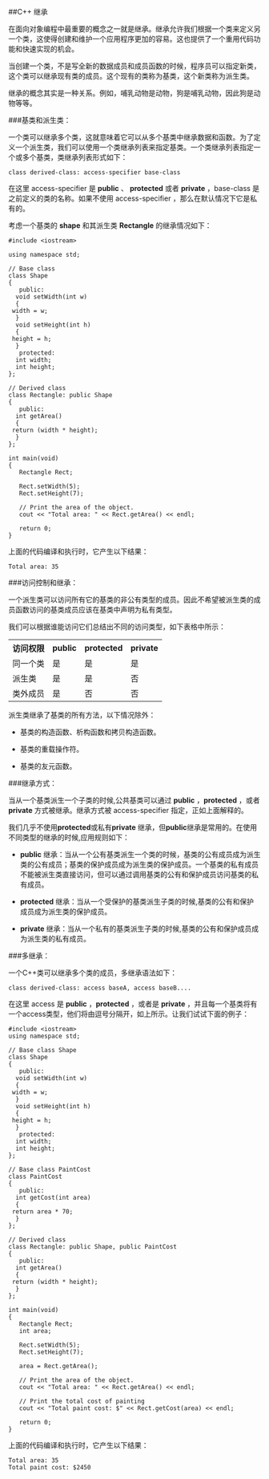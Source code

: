 ##C++ 继承

在面向对象编程中最重要的概念之一就是继承。继承允许我们根据一个类来定义另一个类，这使得创建和维护一个应用程序更加的容易。这也提供了一个重用代码功能和快速实现的机会。

当创建一个类，不是写全新的数据成员和成员函数的时候，程序员可以指定新类，这个类可以继承现有类的成员。这个现有的类称为基类，这个新类称为派生类。

继承的概念其实是一种关系。例如，哺乳动物是动物，狗是哺乳动物，因此狗是动物等等。

###基类和派生类：

一个类可以继承多个类，这就意味着它可以从多个基类中继承数据和函数。为了定义一个派生类，我们可以使用一个类继承列表来指定基类。一个类继承列表指定一个或多个基类，类继承列表形式如下：

    class derived-class: access-specifier base-class

在这里 access-specifier 是 **public** 、 **protected** 或者 **private** ，base-class 是之前定义的类的名称。如果不使用 access-specifier ，那么在默认情况下它是私有的。

考虑一个基类的 **shape** 和其派生类 **Rectangle** 的继承情况如下：

    #include <iostream>
     
    using namespace std;
    
    // Base class
    class Shape 
    {
       public:
      void setWidth(int w)
      {
     width = w;
      }
      void setHeight(int h)
      {
     height = h;
      }
       protected:
      int width;
      int height;
    };
    
    // Derived class
    class Rectangle: public Shape
    {
       public:
      int getArea()
      { 
     return (width * height); 
      }
    };
    
    int main(void)
    {
       Rectangle Rect;
     
       Rect.setWidth(5);
       Rect.setHeight(7);
    
       // Print the area of the object.
       cout << "Total area: " << Rect.getArea() << endl;
    
       return 0;
    }

上面的代码编译和执行时，它产生以下结果：

    Total area: 35

###访问控制和继承：

一个派生类可以访问所有它的基类的非公有类型的成员。因此不希望被派生类的成员函数访问的基类成员应该在基类中声明为私有类型。

我们可以根据谁能访问它们总结出不同的访问类型，如下表格中所示：

<table>
   <tr>
      <th>访问权限</th>
      <th>public</th>
      <th>protected</th>
      <th>private</th>
   </tr>
   <tr>
      <td>同一个类</td>
      <td>是</td>
      <td>是</td>
      <td>是</td>
   </tr>
   <tr>
      <td>派生类</td>
      <td>是</td>
      <td>是</td>
      <td>否</td>
   </tr>
   <tr>
      <td>类外成员</td>
      <td>是</td>
      <td>否</td>
      <td>否</td>
   </tr>
</table>

派生类继承了基类的所有方法，以下情况除外：

- 基类的构造函数、析构函数和拷贝构造函数。　　　　

- 基类的重载操作符。　
- 基类的友元函数。

###继承方式：

当从一个基类派生一个子类的时候,公共基类可以通过 **public** ，**protected** ，或者 **private** 方式被继承。继承方式被 access-specifier 指定，正如上面解释的。

我们几乎不使用**protected**或私有**private** 继承，但**public**继承是常用的。在使用不同类型的继承的时候,应用规则如下：

-  **public** 继承：当从一个公有基类派生一个类的时候，基类的公有成员成为派生类的公有成员；基类的保护成员成为派生类的保护成员。一个基类的私有成员不能被派生类直接访问，但可以通过调用基类的公有和保护成员访问基类的私有成员。


-  **protected** 继承：当从一个受保护的基类派生子类的时候,基类的公有和保护成员成为派生类的保护成员。



-  **private**  继承：当从一个私有的基类派生子类的时候,基类的公有和保护成员成为派生类的私有成员。

###多继承：

一个C++类可以继承多个类的成员，多继承语法如下：

    class derived-class: access baseA, access baseB....

在这里 access 是 **public** ，**protected** ，或者是 **private** ，并且每一个基类将有一个access类型，他们将由逗号分隔开，如上所示。让我们试试下面的例子：

    #include <iostream>
    using namespace std;
    
    // Base class Shape
    class Shape 
    {
       public:
      void setWidth(int w)
      {
     width = w;
      }
      void setHeight(int h)
      {
     height = h;
      }
       protected:
      int width;
      int height;
    };
    
    // Base class PaintCost
    class PaintCost 
    {
       public:
      int getCost(int area)
      {
     return area * 70;
      }
    };
    
    // Derived class
    class Rectangle: public Shape, public PaintCost
    {
       public:
      int getArea()
      { 
     return (width * height); 
      }
    };
    
    int main(void)
    {
       Rectangle Rect;
       int area;
     
       Rect.setWidth(5);
       Rect.setHeight(7);
    
       area = Rect.getArea();
       
       // Print the area of the object.
       cout << "Total area: " << Rect.getArea() << endl;
    
       // Print the total cost of painting
       cout << "Total paint cost: $" << Rect.getCost(area) << endl;
    
       return 0;
    }

上面的代码编译和执行时，它产生以下结果：

    Total area: 35
    Total paint cost: $2450